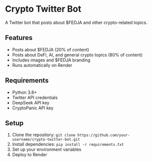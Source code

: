 # Crypto Twitter Bot

A Twitter bot that posts about $FEDJA and other crypto-related topics.

## Features
- Posts about $FEDJA (20% of content)
- Posts about DeFi, AI, and general crypto topics (80% of content)
- Includes images and $FEDJA branding
- Runs automatically on Render

## Requirements
- Python 3.8+
- Twitter API credentials
- DeepSeek API key
- CryptoPanic API key

## Setup
1. Clone the repository: `git clone https://github.com/your-username/crypto-twitter-bot.git`
2. Install dependencies: `pip install -r requirements.txt`
3. Set up your environment variables
4. Deploy to Render
